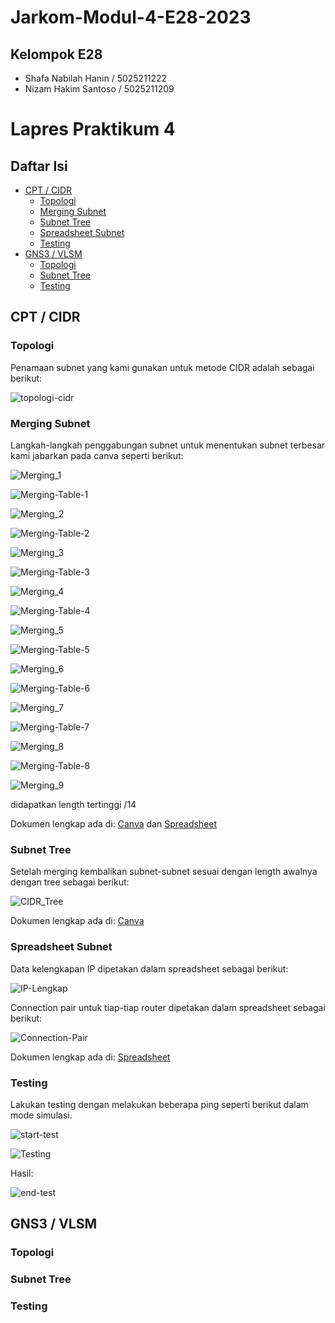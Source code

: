# Jarkom-Modul-4-E28-2023

## Kelompok E28
- Shafa Nabilah Hanin / 5025211222
- Nizam Hakim Santoso / 5025211209

# Lapres Praktikum 4
## Daftar Isi
- [CPT / CIDR]()
    - [Topologi]()
    - [Merging Subnet]()
    - [Subnet Tree]()
    - [Spreadsheet Subnet]()
    - [Testing]()
- [GNS3 / VLSM]()
    - [Topologi]()
    - [Subnet Tree]()
    - [Testing]()

## CPT / CIDR
### Topologi
Penamaan subnet yang kami gunakan untuk metode CIDR adalah sebagai berikut:  

![topologi-cidr](https://github.com/NizamHakim/Jarkom-Modul-4-E28-2023/assets/91371703/14a72d6e-9090-4e77-b173-ec635a82941b)

### Merging Subnet
Langkah-langkah penggabungan subnet untuk menentukan subnet terbesar kami jabarkan pada canva seperti berikut:

![Merging_1](https://github.com/NizamHakim/Jarkom-Modul-4-E28-2023/assets/91371703/4ef4e4bf-8c29-4bef-874e-72cdfae8e981)  

![Merging-Table-1](https://github.com/NizamHakim/Jarkom-Modul-4-E28-2023/assets/91371703/4a372be4-a352-44e6-b34f-4cda66d17c57)  

![Merging_2](https://github.com/NizamHakim/Jarkom-Modul-4-E28-2023/assets/91371703/6f902079-695a-421a-bd22-ee0e4a70d219)  

![Merging-Table-2](https://github.com/NizamHakim/Jarkom-Modul-4-E28-2023/assets/91371703/ab02a322-6741-475a-a9ae-ea19ee653415)  

![Merging_3](https://github.com/NizamHakim/Jarkom-Modul-4-E28-2023/assets/91371703/bc9e1c82-cb4a-4579-b1fd-5857b037d0b0)  

![Merging-Table-3](https://github.com/NizamHakim/Jarkom-Modul-4-E28-2023/assets/91371703/db7b7b01-1538-4a20-bbd0-3862ee041547)  

![Merging_4](https://github.com/NizamHakim/Jarkom-Modul-4-E28-2023/assets/91371703/c545301d-96d8-43c6-b02a-cc4ff3d36320)  

![Merging-Table-4](https://github.com/NizamHakim/Jarkom-Modul-4-E28-2023/assets/91371703/21ee1254-7538-4612-8feb-235d89029e94)  

![Merging_5](https://github.com/NizamHakim/Jarkom-Modul-4-E28-2023/assets/91371703/c13ce867-e0db-429a-aeef-fa0d2ec84cee)  

![Merging-Table-5](https://github.com/NizamHakim/Jarkom-Modul-4-E28-2023/assets/91371703/e4b8d5a3-ebb5-485e-a74a-a3602c8e3591)  

![Merging_6](https://github.com/NizamHakim/Jarkom-Modul-4-E28-2023/assets/91371703/c7bb0f3c-de04-4aa8-9076-1f94565969d5)  

![Merging-Table-6](https://github.com/NizamHakim/Jarkom-Modul-4-E28-2023/assets/91371703/4e34db24-b4da-4574-b3b2-aa9e9fca08c8)  

![Merging_7](https://github.com/NizamHakim/Jarkom-Modul-4-E28-2023/assets/91371703/50c47828-788c-4cef-bf9f-df8ffd9c354e)  

![Merging-Table-7](https://github.com/NizamHakim/Jarkom-Modul-4-E28-2023/assets/91371703/fad21233-2771-4774-954b-3303abb4ba65)  

![Merging_8](https://github.com/NizamHakim/Jarkom-Modul-4-E28-2023/assets/91371703/65000082-5cc7-4992-9d05-1ce1a05f5688)  

![Merging-Table-8](https://github.com/NizamHakim/Jarkom-Modul-4-E28-2023/assets/91371703/563f5fa9-172e-41ad-81b6-f36d7e0c9d89)  

![Merging_9](https://github.com/NizamHakim/Jarkom-Modul-4-E28-2023/assets/91371703/6c4a5a83-3b3a-449c-97b8-593cd7404725)  

didapatkan length tertinggi /14

Dokumen lengkap ada di: [Canva](https://www.canva.com/design/DAF1klu-Ybg/hjfjVTfJBfJlFuXL9a1-SQ/edit?utm_content=DAF1klu-Ybg&utm_campaign=designshare&utm_medium=link2&utm_source=sharebutton) dan [Spreadsheet](https://docs.google.com/spreadsheets/d/1EBKF3tDHpHjzHjmlIIN7Yl3tEOGVCPE1RmuB9RrNEj8/edit?usp=sharing)

### Subnet Tree
Setelah merging kembalikan subnet-subnet sesuai dengan length awalnya dengan tree sebagai berikut:

![CIDR_Tree](https://github.com/NizamHakim/Jarkom-Modul-4-E28-2023/assets/91371703/a6b3caa0-7ddc-42eb-b06e-6cac1b365f0c)

Dokumen lengkap ada di: [Canva](https://www.canva.com/design/DAF1tzOU0JI/D065NM6o1WV48q73KsWPQQ/edit?utm_content=DAF1tzOU0JI&utm_campaign=designshare&utm_medium=link2&utm_source=sharebutton)

### Spreadsheet Subnet
Data kelengkapan IP dipetakan dalam spreadsheet sebagai berikut:

![IP-Lengkap](https://github.com/NizamHakim/Jarkom-Modul-4-E28-2023/assets/91371703/fc2be9af-30b3-4b74-a097-4b1d232a4073)

Connection pair untuk tiap-tiap router dipetakan dalam spreadsheet sebagai berikut:

![Connection-Pair](https://github.com/NizamHakim/Jarkom-Modul-4-E28-2023/assets/91371703/561b8de1-eb71-4c4d-be14-2812d0efcb20)

Dokumen lengkap ada di: [Spreadsheet](https://docs.google.com/spreadsheets/d/1EBKF3tDHpHjzHjmlIIN7Yl3tEOGVCPE1RmuB9RrNEj8/edit?usp=sharing)

### Testing
Lakukan testing dengan melakukan beberapa ping seperti berikut dalam mode simulasi.

![start-test](https://github.com/NizamHakim/Jarkom-Modul-4-E28-2023/assets/91371703/b30f0cb7-d7ce-46a3-97f1-29fa20a209ec)

![Testing](https://github.com/NizamHakim/Jarkom-Modul-4-E28-2023/assets/91371703/5f399f8d-a885-4799-b98a-54ab59da85e5)

Hasil:

![end-test](https://github.com/NizamHakim/Jarkom-Modul-4-E28-2023/assets/91371703/5d51a641-4386-460f-b467-086daf5ccf4e)

## GNS3 / VLSM
### Topologi
### Subnet Tree
### Testing
